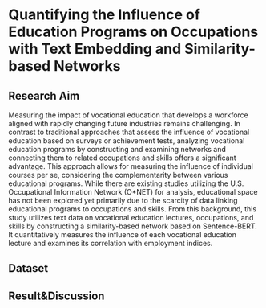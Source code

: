 # Quantifying the Influence of Education Programs on Occupations with Text Embedding and Similarity-based Networks

## Research Aim
Measuring the impact of vocational education that develops a workforce aligned with rapidly changing future industries remains challenging. In contrast to traditional approaches that assess the influence of vocational education based on surveys or achievement tests, analyzing vocational education programs by constructing and examining networks and connecting them to related occupations and skills offers a significant advantage. This approach allows for measuring the influence of individual courses per se, considering the complementarity between various educational programs. While there are existing studies utilizing the U.S. Occupational Information Network (O*NET) for analysis, educational space has not been explored yet primarily due to the scarcity of data linking educational programs to occupations and skills. From this background, this study utilizes text data on vocational education lectures, occupations, and skills by constructing a similarity-based network based on Sentence-BERT. It quantitatively measures the influence of each vocational education lecture and examines its correlation with employment indices.

## Dataset

## Result&Discussion
